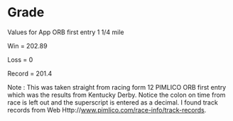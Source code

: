 Grade
=====
Values for App ORB first entry 1 1/4 mile


Win = 202.89

Loss = 0

Record = 201.4


Note : This was taken straight from racing form 12 PIMLICO ORB first entry which was the results from Kentucky Derby. Notice the colon on time from race is left out and the superscript is entered as a decimal. I found track records from Web Http://www.pimlico.com/race-info/track-records.




